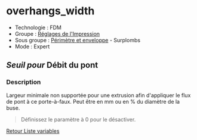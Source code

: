 # overhangs_width

* Technologie : FDM
* Groupe : [Réglages de l'Impression](../print_settings/print_settings.md)
* Sous groupe : [Périmètre et enveloppe](../print_settings/print_settings.md#périmètre-et-enveloppe) - Surplombs
* Mode : Expert

## *Seuil pour* Débit du pont

### Description

Largeur minimale non supportée pour une extrusion afin d'appliquer le flux de pont à ce porte-à-faux. Peut être en mm ou en % du diamètre de la buse. 

> Définissez le paramètre à 0 pour le désactiver.

[Retour Liste variables](variable_list.md)